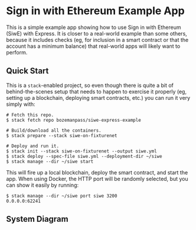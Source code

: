 # Sign in with Ethereum Example App

This is a simple example app showing how to use Sign in with Ethereum (SiwE) with Express.  It is closer to a real-world
example than some others, because it includes checks (eg, for inclusion in a smart contract or that the account
has a minimum balance) that real-world apps will likely want to perform.

## Quick Start

This is a `stack`-enabled project, so even though there is quite a bit of behind-the-scenes setup that needs to happen
to exercise it properly (eg, setting up a blockchain, deploying smart contracts, etc.) you can run it very simply with:

```
# Fetch this repo.
$ stack fetch repo bozemanpass/siwe-express-example

# Build/download all the containers.
$ stack prepare --stack siwe-on-fixturenet

# Deploy and run it.
$ stack init --stack siwe-on-fixturenet --output siwe.yml
$ stack deploy --spec-file siwe.yml --deployment-dir ~/siwe
$ stack manage --dir ~/siwe start
```

This will fire up a local blockchain, deploy the smart contract, and start the app.  When using Docker, the HTTP port
will be randomly selected, but you can show it easily by running:

```
$ stack manage --dir ~/siwe port siwe 3200
0.0.0.0:62241
```

## System Diagram

<!-- CHART_BEGIN -->
```mermaid
```
<!-- CHART_END -->
